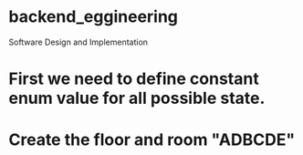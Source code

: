 # backend_eggineering
Software Design and Implementation

# First we need to define constant enum value for all possible state. 

# Create the floor and room "ADBCDE"
